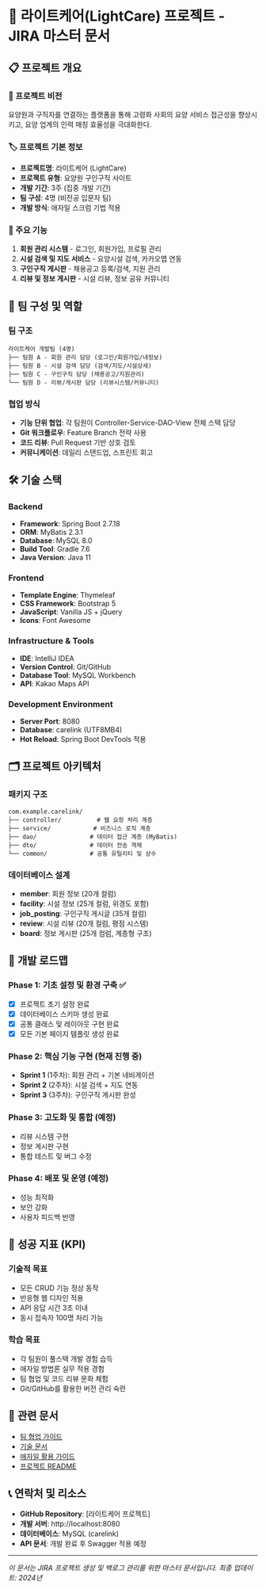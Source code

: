 # 🏥 라이트케어(LightCare) 프로젝트 - JIRA 마스터 문서

## 📋 프로젝트 개요

### 🎯 프로젝트 비전
요양원과 구직자를 연결하는 플랫폼을 통해 고령화 사회의 요양 서비스 접근성을 향상시키고, 요양 업계의 인력 매칭 효율성을 극대화한다.

### 🏷️ 프로젝트 기본 정보
- **프로젝트명**: 라이트케어 (LightCare)
- **프로젝트 유형**: 요양원 구인구직 사이트
- **개발 기간**: 3주 (집중 개발 기간)
- **팀 구성**: 4명 (비전공 입문자 팀)
- **개발 방식**: 애자일 스크럼 기법 적용

### 🎪 주요 기능
1. **회원 관리 시스템** - 로그인, 회원가입, 프로필 관리
2. **시설 검색 및 지도 서비스** - 요양시설 검색, 카카오맵 연동
3. **구인구직 게시판** - 채용공고 등록/검색, 지원 관리
4. **리뷰 및 정보 게시판** - 시설 리뷰, 정보 공유 커뮤니티

## 👥 팀 구성 및 역할

### 팀 구조
```
라이트케어 개발팀 (4명)
├── 팀원 A - 회원 관리 담당 (로그인/회원가입/내정보)
├── 팀원 B - 시설 검색 담당 (검색/지도/시설상세)
├── 팀원 C - 구인구직 담당 (채용공고/지원관리)
└── 팀원 D - 리뷰/게시판 담당 (리뷰시스템/커뮤니티)
```

### 협업 방식
- **기능 단위 협업**: 각 팀원이 Controller-Service-DAO-View 전체 스택 담당
- **Git 워크플로우**: Feature Branch 전략 사용
- **코드 리뷰**: Pull Request 기반 상호 검토
- **커뮤니케이션**: 데일리 스탠드업, 스프린트 회고

## 🛠 기술 스택

### Backend
- **Framework**: Spring Boot 2.7.18
- **ORM**: MyBatis 2.3.1
- **Database**: MySQL 8.0
- **Build Tool**: Gradle 7.6
- **Java Version**: Java 11

### Frontend
- **Template Engine**: Thymeleaf
- **CSS Framework**: Bootstrap 5
- **JavaScript**: Vanilla JS + jQuery
- **Icons**: Font Awesome

### Infrastructure & Tools
- **IDE**: IntelliJ IDEA
- **Version Control**: Git/GitHub
- **Database Tool**: MySQL Workbench
- **API**: Kakao Maps API

### Development Environment
- **Server Port**: 8080
- **Database**: carelink (UTF8MB4)
- **Hot Reload**: Spring Boot DevTools 적용

## 🗂 프로젝트 아키텍처

### 패키지 구조
```
com.example.carelink/
├── controller/          # 웹 요청 처리 계층
├── service/            # 비즈니스 로직 계층
├── dao/               # 데이터 접근 계층 (MyBatis)
├── dto/               # 데이터 전송 객체
└── common/            # 공통 유틸리티 및 상수
```

### 데이터베이스 설계
- **member**: 회원 정보 (20개 컬럼)
- **facility**: 시설 정보 (25개 컬럼, 위경도 포함)
- **job_posting**: 구인구직 게시글 (35개 컬럼)
- **review**: 시설 리뷰 (20개 컬럼, 평점 시스템)
- **board**: 정보 게시판 (25개 컴럼, 계층형 구조)

## 📅 개발 로드맵

### Phase 1: 기초 설정 및 환경 구축 ✅
- [x] 프로젝트 초기 설정 완료
- [x] 데이터베이스 스키마 생성 완료
- [x] 공통 클래스 및 레이아웃 구현 완료
- [x] 모든 기본 페이지 템플릿 생성 완료

### Phase 2: 핵심 기능 구현 (현재 진행 중)
- **Sprint 1** (1주차): 회원 관리 + 기본 네비게이션
- **Sprint 2** (2주차): 시설 검색 + 지도 연동
- **Sprint 3** (3주차): 구인구직 게시판 완성

### Phase 3: 고도화 및 통합 (예정)
- 리뷰 시스템 구현
- 정보 게시판 구현  
- 통합 테스트 및 버그 수정

### Phase 4: 배포 및 운영 (예정)
- 성능 최적화
- 보안 강화
- 사용자 피드백 반영

## 🎯 성공 지표 (KPI)

### 기술적 목표
- 모든 CRUD 기능 정상 동작
- 반응형 웹 디자인 적용
- API 응답 시간 3초 이내
- 동시 접속자 100명 처리 가능

### 학습 목표
- 각 팀원이 풀스택 개발 경험 습득
- 애자일 방법론 실무 적용 경험
- 팀 협업 및 코드 리뷰 문화 체험
- Git/GitHub를 활용한 버전 관리 숙련

## 🔗 관련 문서
- [팀 협업 가이드](TEAM_GUIDE.md)
- [기술 문서](CLAUDE.md)
- [애자일 활용 가이드](지라애자일활용.md)
- [프로젝트 README](README.md)

## 📞 연락처 및 리소스
- **GitHub Repository**: [라이트케어 프로젝트]
- **개발 서버**: http://localhost:8080
- **데이터베이스**: MySQL (carelink)
- **API 문서**: 개발 완료 후 Swagger 적용 예정

---
*이 문서는 JIRA 프로젝트 생성 및 백로그 관리를 위한 마스터 문서입니다.*
*최종 업데이트: 2024년* 